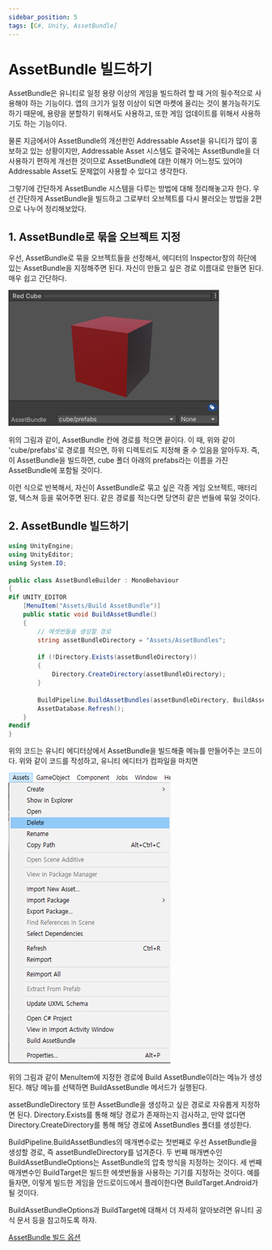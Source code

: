 ```yaml
---
sidebar_position: 5
tags: [C#, Unity, AssetBundle]
---
```


# AssetBundle 빌드하기

AssetBundle은 유니티로 일정 용량 이상의 게임을 빌드하려 할 때 거의 필수적으로 사용해야 하는 기능이다.
앱의 크기가 일정 이상이 되면 마켓에 올리는 것이 불가능하기도 하기 때문에, 용량을 분할하기 위해서도 사용하고,
또한 게임 업데이트를 위해서 사용하기도 하는 기능이다.

물론 지금에서야 AssetBundle의 개선판인 Addressable Asset을 유니티가 많이 홍보하고 있는 상황이지만,
Addressable Asset 시스템도 결국에는 AssetBundle을 더 사용하기 편하게 개선한 것이므로
AssetBundle에 대한 이해가 어느정도 있어야 Addressable Asset도 문제없이 사용할 수 있다고 생각한다.

그렇기에 간단하게 AssetBundle 시스템을 다루는 방법에 대해 정리해놓고자 한다.
우선 간단하게 AssetBundle을 빌드하고 그로부터 오브젝트를 다시 불러오는 방법을 2편으로 나누어 정리해보았다.


## 1. AssetBundle로 묶을 오브젝트 지정

우선, AssetBundle로 묶을 오브젝트들을 선정해서, 에디터의 Inspector창의 하단에 있는 AssetBundle을 지정해주면 된다.
자신이 만들고 싶은 경로 이름대로 만들면 된다. 매우 쉽고 간단하다.

![AssetBundle 지정](Images/assetbundle3.png)

위의 그림과 같이, AssetBundle 칸에 경로를 적으면 끝이다.
이 때, 위와 같이 'cube/prefabs'로 경로를 적으면, 하위 디렉토리도 지정해 줄 수 있음을 알아두자.
즉, 이 AssetBundle을 빌드하면, cube 폴더 아래의 prefabs라는 이름을 가진 AssetBundle에 포함될 것이다.

이런 식으로 반복해서, 자신이 AssetBundle로 묶고 싶은 각종 게임 오브젝트, 매터리얼, 텍스쳐 등을 묶어주면 된다.
같은 경로를 적는다면 당연히 같은 번들에 묶일 것이다.


## 2. AssetBundle 빌드하기

```C#
using UnityEngine;
using UnityEditor;
using System.IO;

public class AssetBundleBuilder : MonoBehaviour
{
#if UNITY_EDITOR
    [MenuItem("Assets/Build AssetBundle")]
    public static void BuildAssetBundle()
    {
        // 에셋번들을 생성할 경로
        string assetBundleDirectory = "Assets/AssetBundles";

        if (!Directory.Exists(assetBundleDirectory))
        {
            Directory.CreateDirectory(assetBundleDirectory);
        }

        BuildPipeline.BuildAssetBundles(assetBundleDirectory, BuildAssetBundleOptions.None, BuildTarget.Android);
        AssetDatabase.Refresh();
    }
#endif
}
```

위의 코드는 유니티 에디터상에서 AssetBundle을 빌드해줄 메뉴를 만들어주는 코드이다.
위와 같이 코드를 작성하고, 유니티 에디터가 컴파일을 마치면 

![AssetBundle 지정](Images/assetbundle4.png)

위의 그림과 같이 MenuItem에 지정한 경로에 Build AssetBundle이라는 메뉴가 생성된다.
해당 메뉴를 선택하면 BuildAssetBundle 메서드가 실행된다.

assetBundleDirectory 또한 AssetBundle을 생성하고 싶은 경로로 자유롭게 지정하면 된다.
Directory.Exists를 통해 해당 경로가 존재하는지 검사하고,
만약 없다면 Directory.CreateDirectory를 통해 해당 경로에 AssetBundles 폴더를 생성한다.

BuildPipeline.BuildAssetBundles의 매개변수로는 첫번째로 우선 AssetBundle을 생성할 경로, 즉 assetBundleDirectory를 넘겨준다.
두 번째 매개변수인 BuildAssetBundleOptions는 AssetBundle의 압축 방식을 지정하는 것이다.
세 번째 매개변수인 BuildTarget은 빌드한 에셋번들을 사용하는 기기를 지정하는 것이다.
예를 들자면, 이렇게 빌드한 게임을 안드로이드에서 플레이한다면 BuildTarget.Android가 될 것이다.

BuildAssetBundleOptions과 BuildTarget에 대해서 더 자세히 알아보려면 유니티 공식 문서 등을 참고하도록 하자.

[AssetBundle 빌드 옵션](https://docs.unity3d.com/kr/2021.1/Manual/AssetBundles-Building.html)
